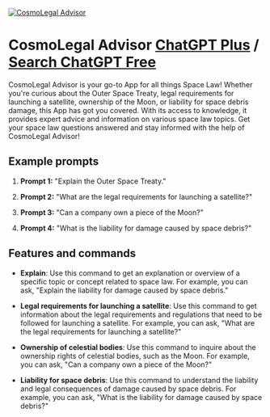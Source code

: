 
[![CosmoLegal Advisor](https://files.oaiusercontent.com/file-8a9D0Qn3080VOnFMGKN5CK0p?se=2123-10-17T03%3A47%3A14Z&sp=r&sv=2021-08-06&sr=b&rscc=max-age%3D31536000%2C%20immutable&rscd=attachment%3B%20filename%3Dffdfa0f2-dec6-439a-abf1-143a0eb34aa4.png&sig=PFqCC0Ly4CW3S44lpfmXlaYd69xb5yh5TYnlNN6XNrI%3D)](https://chat.openai.com/g/g-v80aC62Ex-cosmolegal-advisor)

# CosmoLegal Advisor [ChatGPT Plus](https://chat.openai.com/g/g-v80aC62Ex-cosmolegal-advisor) / [Search ChatGPT Free](https://gptcall.net/index.html#/?search=CosmoLegal%20Advisor)

CosmoLegal Advisor is your go-to App for all things Space Law! Whether you're curious about the Outer Space Treaty, legal requirements for launching a satellite, ownership of the Moon, or liability for space debris damage, this App has got you covered. With its access to knowledge, it provides expert advice and information on various space law topics. Get your space law questions answered and stay informed with the help of CosmoLegal Advisor!

## Example prompts

1. **Prompt 1:** "Explain the Outer Space Treaty."

2. **Prompt 2:** "What are the legal requirements for launching a satellite?"

3. **Prompt 3:** "Can a company own a piece of the Moon?"

4. **Prompt 4:** "What is the liability for damage caused by space debris?"

## Features and commands

- **Explain**: Use this command to get an explanation or overview of a specific topic or concept related to space law. For example, you can ask, "Explain the liability for damage caused by space debris."

- **Legal requirements for launching a satellite**: Use this command to get information about the legal requirements and regulations that need to be followed for launching a satellite. For example, you can ask, "What are the legal requirements for launching a satellite?"

- **Ownership of celestial bodies**: Use this command to inquire about the ownership rights of celestial bodies, such as the Moon. For example, you can ask, "Can a company own a piece of the Moon?"

- **Liability for space debris**: Use this command to understand the liability and legal consequences of damage caused by space debris. For example, you can ask, "What is the liability for damage caused by space debris?"


